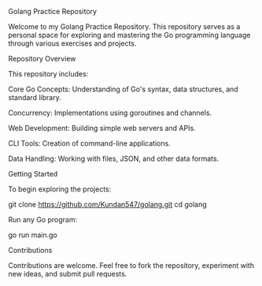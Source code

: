 Golang Practice Repository

Welcome to my Golang Practice Repository. This repository serves as a personal space for exploring and mastering the Go programming language through various exercises and projects.

Repository Overview

This repository includes:

Core Go Concepts: Understanding of Go's syntax, data structures, and standard library.

Concurrency: Implementations using goroutines and channels.

Web Development: Building simple web servers and APIs.

CLI Tools: Creation of command-line applications.

Data Handling: Working with files, JSON, and other data formats.

Getting Started

To begin exploring the projects:

git clone https://github.com/Kundan547/golang.git
cd golang


Run any Go program:

go run main.go

Contributions

Contributions are welcome. Feel free to fork the repository, experiment with new ideas, and submit pull requests.